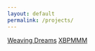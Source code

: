 ```yaml
---
layout: default
permalink: /projects/
---
```


<div class="project-links">
    <a href="/projects/weaving-dreams/" class="project-redirect">Weaving Dreams</a>
    <a href="/projects/xbpmmm/" class="project-redirect">XBPMMM</a>
</div>